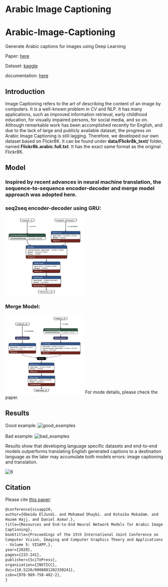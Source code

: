 # Arabic Image Captioning

# Arabic-Image-Captioning
Generate Arabic captions for images using Deep Learning

Paper: [here](https://www.insticc.org/Primoris/Resources/PaperPdf.ashx?idPaper=88812)

Dataset: [kaggle](https://www.kaggle.com/datasets/kanishkme/flicker-8k-image-dataset-captionstxt)

documentation: [here](https://github.com/NaNo211/Arabic-Image-Captioning/blob/main/ARABIC_CAPTIONING_DOCUMENTATION.pdf)

## Introduction
Image Captioning refers to the art of describing the content of an image by computers. It is a well-known problem in CV and NLP. It has many applications, such as improved information retrieval, early childhood education, for visually impaired persons, for social media, and so on. Although remarkable work has been accomplished recently for English, and due to the lack of large and publicly available dataset, the progress on Arabic Image Captioning is still lagging. Therefore, we developed our own dataset based on Flickr8K. It can be found under **data/Flickr8k_text/** folder, named **Flickr8k.arabic.full.txt**. It has the exact same format as the original Flickr8K.

## Model
### Inspired by recent advances in neural machine translation, the sequence-to-sequence encoder-decoder and merge model approach was adopted here.
### seq2seq encoder-decoder using GRU:
<img src=https://github.com/NaNo211/Arabic-Image-Captioning/blob/main/images/seq2seq_no_dropout_3.png width="250" height="250" />

### Merge Model:
<img src=https://github.com/NaNo211/Arabic-Image-Captioning/blob/main/images/merge_model.png width="250" height="250" />
For mode details, please check the paper.

## Results
Good example:
![good_examples](https://user-images.githubusercontent.com/9033365/50055400-181f5580-0157-11e9-8a00-1d7af672b49f.png)
<br /> <br />
Bad example:
![bad_examples](https://user-images.githubusercontent.com/9033365/50055408-2a998f00-0157-11e9-9d63-2b40e46a78f7.png)

Results show that developing language specific datasets and end-to-end models outperforms translating English generated captions to a destination language as the later may accumulate both models errors: image captioning and translation.

![6](https://user-images.githubusercontent.com/9033365/76162680-71f3ad00-6159-11ea-9b19-e8957435336b.PNG)

## Citation
Please cite [this paper](https://www.insticc.org/Primoris/Resources/PaperPdf.ashx?idPaper=88812):

```
@conference{visapp20,
author={Obeida ElJundi. and Mohamad Dhaybi. and Kotaiba Mokadam. and Hazem Hajj. and Daniel Asmar.},
title={Resources and End-to-End Neural Network Models for Arabic Image Captioning},
booktitle={Proceedings of the 15th International Joint Conference on Computer Vision, Imaging and Computer Graphics Theory and Applications - Volume 5: VISAPP,},
year={2020},
pages={233-241},
publisher={SciTePress},
organization={INSTICC},
doi={10.5220/0008881202330241},
isbn={978-989-758-402-2},
}
```


